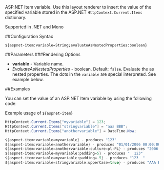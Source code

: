 ASP.NET Item variable.
Use this layout renderer to insert the value of the specified variable stored 
 in the ASP.NET `HttpContext.Current.Items` dictionary.

Supported in .NET and Mono

##Configuration Syntax
```
${aspnet-item:variable=String;evaluateAsNestedProperties:boolean}
```

##Parameters
###Rendering Options
* **variable** - Variable name.
* _EvaluateAsNestedProperties_ - boolean. Default: `false`. Evaluate the  as nested properties. The dots in the `variable` are special interpreted. See example below.


##Examples

<para>You can set the value of an ASP.NET Item variable by using the following code:</para>
	
Example usage of `${aspnet-item}`


```c#
HttpContext.Current.Items["myvariable"] = 123;
HttpContext.Current.Items["stringvariable"] = "aaa BBB";
HttpContext.Current.Items["anothervariable"] = DateTime.Now;

${aspnet-item:variable=myvariable} - produces "123"
${aspnet-item:variable=anothervariable} - produces "01/01/2006 00:00:00"
${aspnet-item:variable=anothervariable:culture=pl-PL} - produces "2006-01-01 00:00:00"
${aspnet-item:variable=myvariable:padding=5} - produces "  123"
${aspnet-item:variable=myvariable:padding=-5} - produces "123  "
${aspnet-item:variable=stringvariable:upperCase=true} - produces "AAA BBB"
```